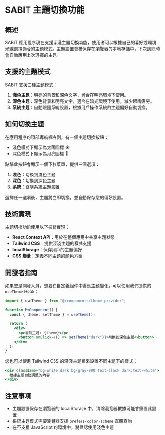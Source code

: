 # SABIT 主題切換功能

## 概述

SABIT 應用程序現在支援深淺主題切換功能，使用者可以根據自己的喜好或環境光線選擇適合的主題模式。主題設置會被保存在瀏覽器的本地存儲中，下次訪問時會自動應用上次選擇的主題。

## 支援的主題模式

SABIT 支援三種主題模式：

1. **淺色主題**：明亮的背景和深色文字，適合在明亮環境下使用。
2. **深色主題**：深色背景和明亮文字，適合在暗光環境下使用，減少眼睛疲勞。
3. **系統主題**：自動跟隨系統設置，根據用戶操作系統的主題偏好自動切換。

## 如何切換主題

在應用程序的頂部導航欄右側，有一個主題切換按鈕：

- 淺色模式下顯示為太陽圖標 ☀️
- 深色模式下顯示為月亮圖標 🌙

點擊此按鈕會顯示一個下拉菜單，提供三個選項：

1. **淺色**：切換到淺色主題
2. **深色**：切換到深色主題
3. **系統**：跟隨系統主題設置

選擇任一選項後，主題將立即切換，並自動保存您的偏好設置。

## 技術實現

主題切換功能使用以下技術實現：

- **React Context API**：用於在整個應用中共享主題狀態
- **Tailwind CSS**：提供深淺主題的樣式支援
- **localStorage**：保存用戶的主題偏好
- **CSS 變量**：定義不同主題的顏色方案

## 開發者指南

如果您是開發人員，想要在自定義組件中響應主題變化，可以使用我們提供的 `useTheme` Hook：

```jsx
import { useTheme } from "@/components/theme-provider";

function MyComponent() {
  const { theme, setTheme } = useTheme();
  
  return (
    <div>
      <p>當前主題: {theme}</p>
      <button onClick={() => setTheme("dark")}>切換到深色主題</button>
    </div>
  );
}
```

您也可以使用 Tailwind CSS 的深淺主題類來設置不同主題下的樣式：

```jsx
<div className="bg-white dark:bg-gray-900 text-black dark:text-white">
  根據主題自動調整的內容
</div>
```

## 注意事項

- 主題設置保存在瀏覽器的 localStorage 中，清除瀏覽器數據可能會重置此設置
- 系統主題模式需要瀏覽器支援 `prefers-color-scheme` 媒體查詢
- 在不支援 JavaScript 的環境中，將默認使用淺色主題 